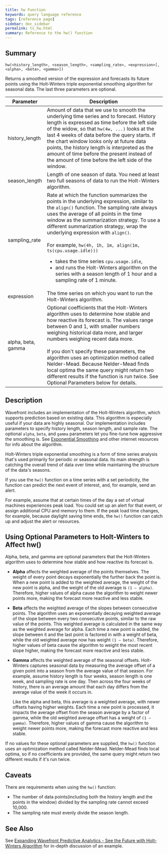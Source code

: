 ```yaml
---
title: hw Function
keywords: query language reference
tags: [reference page]
sidebar: doc_sidebar
permalink: ts_hw.html
summary: Reference to the hw() function
---
```


## Summary
```
hw(<history_length>, <season_length>, <sampling_rate>, <expression>[, <alpha>, <beta>, <gamma>])
```
Returns a smoothed version of the expression and forecasts its future points using the Holt-Winters triple exponential smoothing algorithm for seasonal data. The last three parameters are optional.

<table style="width: 100%;">
<tbody>
<thead>
<tr><th width="20%">Parameter</th><th width="80%">Description</th></tr>
</thead>
<tr>
<td>history_length</td>
<td>Amount of data that we use to smooth the underlying time series and to forecast.  History length is expressed as time before the left side of the widow, so that <code>hw(4w, ...)</code> looks at the last 4 weeks of data before the query starts. If the chart window looks only at future data points, the history length is interpreted as the amount of time before the present instead of the amount of time before the left side of the window.
</td>
</tr>
<tr>
<td>season_length</td>
<td>Length of one season of data.  You need at least two full seasons of data to run the Holt-Winters algorithm.
</td>
</tr>
<tr>
<td>sampling_rate</td>
<td>Rate at which the function summarizes the points in the underlying expression, similar to the <code>align()</code> function. The sampling rate always uses the average of all points in the time window as the summarization strategy. To use a different summarization strategy, wrap the underlying expression with <code>align()</code>.
<div>&nbsp;</div>
<div>For example, <code>hw(4h, 1h, 1m, align(1m, ts(cpu.usage.idle)))</code>
<ul>
<li>takes the time series <code>cpu.usage.idle</code>,</li>
<li>and runs the Holt-Winters algorithm on the series with a season length of 1 hour and a sampling rate of 1 minute. </li></ul></div>
</td>
</tr>
<tr>
<td>expression</td>
<td>The time series on which you want to run the Holt-Winters algorithm.
</td>
</tr>
<tr>
<td>alpha, beta, gamma</td>
<td>Optional coefficients that the Holt-Winters algorithm uses to determine how stable and how reactive its forecast is.  The values range between 0 and 1, with smaller numbers weighing historical data more, and larger numbers weighing recent data more.
<div>&nbsp;</div>
<div>If you don't specify these parameters, the algorithm uses an optimization method called Nelder-Mead.  Because Nelder-Mead finds local optima the same query might return two different results if the function is run twice.  See Optional Parameters below for details.</div>
</td>
</tr>
</tbody>
</table>

## Description

Wavefront includes an implementation of the Holt-Winters algorithm, which supports prediction based on existing data. This algorithm is especially useful if your data are highly seasonal. Our implementation includes parameters to specify history length, season length, and sample rate. The optional `alpha`, `beta`, and `gamma` parameters let you fine-tune how aggressive the smoothing is. See [Exponential Smoothing](https://en.wikipedia.org/wiki/Exponential_smoothing) and other internet resources for info about the algorithm.

Holt-Winters triple exponential smoothing is a form of time series analysis that's used primarily for periodic or seasonal data. Its main strength is catching the overall trend of data over time while maintaining the structure of the data's seasons.

If you use the `hw()` function on a time series with a set periodicity, the function can predict the next event of interest, and, for example, send an alert.

For example, assume that at certain times of the day a set of virtual machines experiences peak load. You could set up an alert for that event, or assign additional CPU and memory to them. If the peak load time changes, for example, because daylight saving time ends, the `hw()` function can catch up and adjust the alert or resources.

## Using Optional Parameters to Holt-Winters to Affect hw()

Alpha, beta, and gamma are optional parameters that the Holt-Winters algorithm uses to determine how stable and how reactive its forecast is.

- **Alpha** affects the weighted average of the points themselves.  The weight of every point decays exponentially the further back the point is.  When a new point is added to the weighted average, the weight of the new point is alpha, and the weight of the old average is `(1 – alpha)`.  Therefore, higher values of alpha cause the algorithm to weight newer points more, making the forecast more reactive and less stable.

- **Beta** affects the weighted average of the slopes between consecutive points.  The algorithm uses an exponentially decaying weighted average of the slope between every two consecutive points, similar to the raw value of the points.  This weighted average is calculated in the same way as the weighted average for alpha. Each time a new point is added, the slope between it and the last point is factored in with a weight of beta, while the old weighted average now has weight `(1 – beta)`.  Therefore, higher values of beta cause the algorithm to weight the most recent slope higher, making the forecast more reactive and less stable.

- **Gamma**  affects the weighted average of the seasonal offsets.  Holt-Winters captures seasonal data by measuring the average offset of a given point into a season from the average value of that season.  For example, assume history length is four weeks, season length is one week, and sampling rate is one day. Then across the four weeks of history, there is an average amount that each day differs from the average value of the week it occurs in.

  Like the alpha and beta, this average is a weighted average, with newer offsets having higher weights.  Each time a new point is processed, it impacts the average offset from the season average by a factor of gamma, while the old weighted average offset has a weight of `(1 – gamma)`.  Therefore, higher values of gamma cause the algorithm to weight newer points more, making the forecast more reactive and less stable.

If no values for these optional parameters are supplied, the `hw()` function uses an optimization method called Nelder-Mead.  Nelder-Mead finds local optima, so if no coefficients are provided, the same query might return two different results if it's run twice.  


## Caveats
There are requirements when using the `hw()` function:
* The number of data points(including both the history length and the points in the window) divided by the sampling rate cannot exceed 10,000.
* The sampling rate must evenly divide the season length.

## See Also

See [Expanding Wavefront Predictive Analytics - See the Future with Holt-Winters Algorithm](https://www.wavefront.com/holtwinters-predictive-algorithm/) for in-depth discussion of an example.
